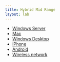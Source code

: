 ```yaml
---
title: Hybrid Mid Range
layout: lab
---
```

- [Windows Server](../../devices/windowsserver)
- [Mac]()
- [Windows Desktop]()
- [iPhone]()
- [Android]()
- [Wireless network]()

